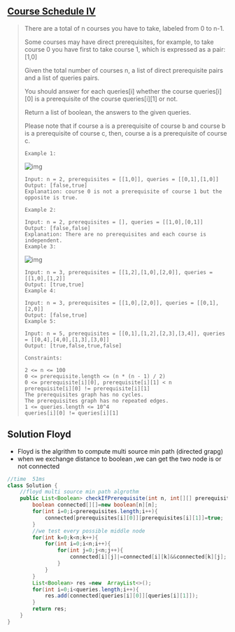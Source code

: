 ## [Course Schedule IV](https://leetcode-cn.com/problems/course-schedule-iv/)

> There are a total of n courses you have to take, labeled from 0 to n-1.
>
> Some courses may have direct prerequisites, for example, to take course 0 you have first to take course 1, which is expressed as a pair: [1,0]
>
> Given the total number of courses n, a list of direct prerequisite pairs and a list of queries pairs.
>
> You should answer for each queries[i] whether the course queries[i][0] is a prerequisite of the course queries[i][1] or not.
>
> Return a list of boolean, the answers to the given queries.
>
> Please note that if course a is a prerequisite of course b and course b is a prerequisite of course c, then, course a is a prerequisite of course c.
>
>  
>
> ```
> Example 1:
> ```
>
> ![img](https://assets.leetcode.com/uploads/2020/04/17/graph.png)
>
> ```
> Input: n = 2, prerequisites = [[1,0]], queries = [[0,1],[1,0]]
> Output: [false,true]
> Explanation: course 0 is not a prerequisite of course 1 but the opposite is true.
> ```
>
> ```
> Example 2:
> 
> Input: n = 2, prerequisites = [], queries = [[1,0],[0,1]]
> Output: [false,false]
> Explanation: There are no prerequisites and each course is independent.
> Example 3:
> ```
>
> ![img](https://assets.leetcode.com/uploads/2020/04/17/graph-1.png)
>
> ```
> Input: n = 3, prerequisites = [[1,2],[1,0],[2,0]], queries = [[1,0],[1,2]]
> Output: [true,true]
> Example 4:
> 
> Input: n = 3, prerequisites = [[1,0],[2,0]], queries = [[0,1],[2,0]]
> Output: [false,true]
> Example 5:
> 
> Input: n = 5, prerequisites = [[0,1],[1,2],[2,3],[3,4]], queries = [[0,4],[4,0],[1,3],[3,0]]
> Output: [true,false,true,false]
> ```
>
> 
>
> ```
> Constraints:
> 
> 2 <= n <= 100
> 0 <= prerequisite.length <= (n * (n - 1) / 2)
> 0 <= prerequisite[i][0], prerequisite[i][1] < n
> prerequisite[i][0] != prerequisite[i][1]
> The prerequisites graph has no cycles.
> The prerequisites graph has no repeated edges.
> 1 <= queries.length <= 10^4
> queries[i][0] != queries[i][1]
> ```

## Solution Floyd

* Floyd is the algrithm to compute multi source min path (directed grapg)
* when we exchange distance to  boolean ,we can get  the two node is or not connected

```java
//time  51ms
class Solution {
    //floyd multi source min path algrothm
    public List<Boolean> checkIfPrerequisite(int n, int[][] prerequisites, int[][] queries) {
        boolean connected[][]=new boolean[n][n];
        for(int i=0;i<prerequisites.length;i++){
            connected[prerequisites[i][0]][prerequisites[i][1]]=true;
        }
        //we test every possible middle node 
        for(int k=0;k<n;k++){
            for(int i=0;i<n;i++){
                for(int j=0;j<n;j++){
                    connected[i][j]|=connected[i][k]&&connected[k][j];
                }
            }
        }
        List<Boolean> res =new  ArrayList<>();
        for(int i=0;i<queries.length;i++){
            res.add(connected[queries[i][0]][queries[i][1]]);
        }
        return res;
    }
}
```

